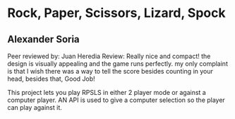 # Rock, Paper, Scissors, Lizard, Spock
## Alexander Soria

Peer reviewed by: Juan Heredia
Review: Really nice and compact! the design is visually appealing and the game runs perfectly. my only complaint is that I wish there was a way to tell the score besides counting in your head,
besides that, Good Job! 


This project lets you play RPSLS in either 2 player mode or against a computer player. AN API is used to give a computer selection so the player can play against it.